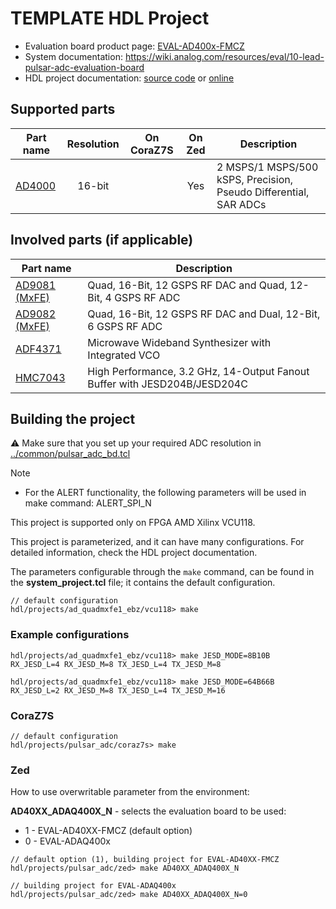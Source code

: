 # TEMPLATE HDL Project

  * Evaluation board product page: [EVAL-AD400x-FMCZ](https://www.analog.com/eval-ad400x-fmcz)
  * System documentation: https://wiki.analog.com/resources/eval/10-lead-pulsar-adc-evaluation-board
  * HDL project documentation: [source code](../../docs/projects/pulsar_adc/index.rst)
    or [online](http://analogdevicesinc.github.io/hdl/projects/pulsar_adc/index.html)

## Supported parts

| Part name                                   | Resolution | On CoraZ7S | On Zed | Description                                                      |
|---------------------------------------------|:----------:|:----------:|:------:|------------------------------------------------------------------|
| [AD4000](https://www.analog.com/ad4000)     | 16-bit     |            | Yes    | 2 MSPS/1 MSPS/500 kSPS, Precision, Pseudo Differential, SAR ADCs |

## Involved parts (if applicable)

| Part name                                      | Description                                                  |
|------------------------------------------------|--------------------------------------------------------------|
| [AD9081 (MxFE)](https://www.analog.com/ad9081) | Quad, 16-Bit, 12 GSPS RF DAC and Quad, 12-Bit, 4 GSPS RF ADC |
| [AD9082 (MxFE)](https://www.analog.com/ad9082) | Quad, 16-Bit, 12 GSPS RF DAC and Dual, 12-Bit, 6 GSPS RF ADC |
| [ADF4371](https://www.analog.com/adf4371)      | Microwave Wideband Synthesizer with Integrated VCO |
| [HMC7043](https://www.analog.com/hmc7043)      | High Performance, 3.2 GHz, 14-Output Fanout Buffer with JESD204B/JESD204C |

## Building the project

:warning: Make sure that you set up your required ADC resolution in [../common/pulsar_adc_bd.tcl](../common/pulsar_adc_bd.tcl)

> [!NOTE]
> * For the ALERT functionality, the following parameters will be used in make command: ALERT_SPI_N

This project is supported only on FPGA AMD Xilinx VCU118.

This project is parameterized, and it can have many configurations.
For detailed information, check the HDL project documentation.

The parameters configurable through the `make` command, can be found in the **system_project.tcl** file;
it contains the default configuration.

```
// default configuration
hdl/projects/ad_quadmxfe1_ebz/vcu118> make
```

### Example configurations

```
hdl/projects/ad_quadmxfe1_ebz/vcu118> make JESD_MODE=8B10B  RX_JESD_L=4 RX_JESD_M=8 TX_JESD_L=4 TX_JESD_M=8

hdl/projects/ad_quadmxfe1_ebz/vcu118> make JESD_MODE=64B66B RX_JESD_L=2 RX_JESD_M=8 TX_JESD_L=4 TX_JESD_M=16
```

### CoraZ7S

```
// default configuration
hdl/projects/pulsar_adc/coraz7s> make
```

### Zed

How to use overwritable parameter from the environment:

**AD40XX_ADAQ400X_N** - selects the evaluation board to be used:
  * 1 - EVAL-AD40XX-FMCZ (default option)
  * 0 - EVAL-ADAQ400x

```
// default option (1), building project for EVAL-AD40XX-FMCZ
hdl/projects/pulsar_adc/zed> make AD40XX_ADAQ400X_N

// building project for EVAL-ADAQ400x
hdl/projects/pulsar_adc/zed> make AD40XX_ADAQ400X_N=0
```
